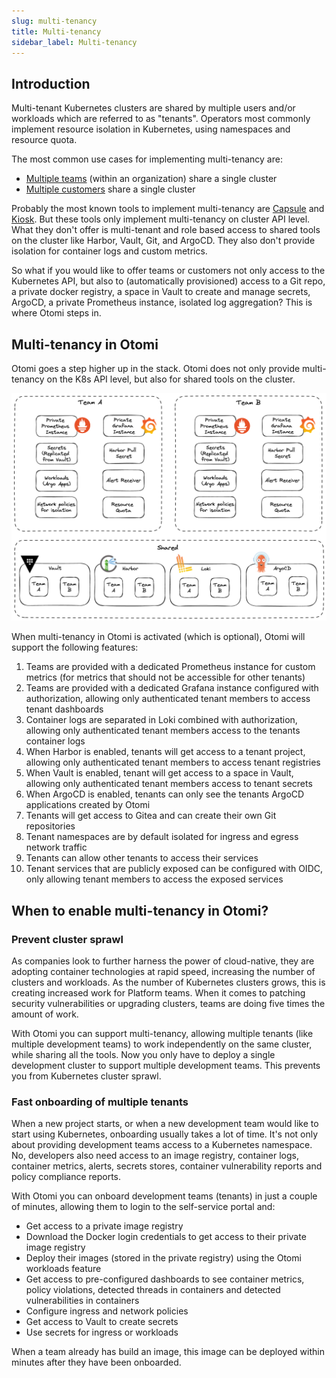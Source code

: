 ```yaml
---
slug: multi-tenancy
title: Multi-tenancy
sidebar_label: Multi-tenancy
---
```


## Introduction

Multi-tenant Kubernetes clusters are shared by multiple users and/or workloads which are referred to as "tenants". Operators most commonly implement resource isolation in Kubernetes, using namespaces and resource quota.

The most common use cases for implementing multi-tenancy are:

- [Multiple teams](https://kubernetes.io/docs/concepts/security/multi-tenancy/#multiple-teams) (within an organization) share a single cluster
- [Multiple customers](https://kubernetes.io/docs/concepts/security/multi-tenancy/#multiple-customers) share a single cluster

Probably the most known tools to implement multi-tenancy are [Capsule](https://github.com/clastix/capsule) and [Kiosk](https://github.com/loft-sh/kiosk). But these tools only implement multi-tenancy on cluster API level. What they don't offer is multi-tenant and role based access to shared tools on the cluster like Harbor, Vault, Git, and ArgoCD. They also don't provide isolation for container logs and custom metrics.

So what if you would like to offer teams or customers not only access to the Kubernetes API, but also to (automatically provisioned) access to a Git repo, a private docker registry, a space in Vault to create and manage secrets, ArgoCD, a private Prometheus instance, isolated log aggregation? This is where Otomi steps in.

## Multi-tenancy in Otomi

Otomi goes a step higher up in the stack. Otomi does not only provide multi-tenancy on the K8s API level, but also for shared tools on the cluster. 

![multi-tenancy](../img/multi-tenancy.png)

When multi-tenancy in Otomi is activated (which is optional), Otomi will support the following features:

1. Teams are provided with a dedicated Prometheus instance for custom metrics (for metrics that should not be accessible for other tenants)
2. Teams are provided with a dedicated Grafana instance configured with authorization, allowing only authenticated tenant members to access tenant dashboards
3. Container logs are separated in Loki combined with authorization, allowing only authenticated tenant members access to the tenants container logs
4. When Harbor is enabled, tenants will get access to a tenant project, allowing only authenticated tenant members to access tenant registries
5. When Vault is enabled, tenant will get access to a space in Vault, allowing only authenticated tenant members access to tenant secrets
6. When ArgoCD is enabled, tenants can only see the tenants ArgoCD applications created by Otomi
7. Tenants will get access to Gitea and can create their own Git repositories
8. Tenant namespaces are by default isolated for ingress and egress network traffic
9. Tenants can allow other tenants to access their services
10. Tenant services that are publicly exposed can be configured with OIDC, only allowing tenant members to access the exposed services

## When to enable multi-tenancy in Otomi?

### Prevent cluster sprawl

As companies look to further harness the power of cloud-native, they are adopting container technologies at rapid speed, increasing the number of clusters and workloads. As the number of Kubernetes clusters grows, this is creating increased work for Platform teams. When it comes to patching security vulnerabilities or upgrading clusters, teams are doing five times the amount of work.

With Otomi you can support multi-tenancy, allowing multiple tenants (like multiple development teams) to work independently on the same cluster, while sharing all the tools. Now you only have to deploy a single development cluster to support multiple development teams. This prevents you from Kubernetes cluster sprawl.

### Fast onboarding of multiple tenants

When a new project starts, or when a new development team would like to start using Kubernetes, onboarding usually takes a lot of time. It's not only about providing development teams access to a Kubernetes namespace. No, developers also need access to an image registry, container logs, container metrics, alerts, secrets stores, container vulnerability reports and policy compliance reports.

With Otomi you can onboard development teams (tenants) in just a couple of minutes, allowing them to login to the self-service portal and:

- Get access to a private image registry
- Download the Docker login credentials to get access to their private image registry
- Deploy their images (stored in the private registry) using the Otomi workloads feature
- Get access to pre-configured dashboards to see container metrics, policy violations, detected threads in containers and detected vulnerabilities in containers
- Configure ingress and network policies
- Get access to Vault to create secrets
- Use secrets for ingress or workloads

When a team already has build an image, this image can be deployed within minutes after they have been onboarded.

